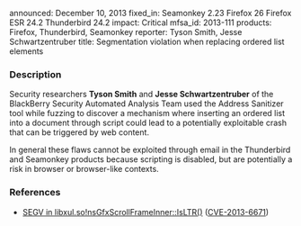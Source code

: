 announced: December 10, 2013
fixed_in: Seamonkey 2.23
          Firefox 26
          Firefox ESR 24.2
          Thunderbird 24.2
impact: Critical
mfsa_id: 2013-111
products: Firefox, Thunderbird, Seamonkey
reporter: Tyson Smith, Jesse Schwartzentruber
title: Segmentation violation when replacing ordered list elements

<h3>Description</h3>

<p>Security researchers <strong>Tyson Smith</strong> and <strong>Jesse
Schwartzentruber</strong> of the BlackBerry Security Automated Analysis Team
used the Address Sanitizer tool while fuzzing to discover a mechanism where
inserting an ordered list into a document through script could lead to a
potentially exploitable crash that can be triggered by web content. 
</p>

<p class="note">In general these flaws cannot be exploited through email in the
Thunderbird and Seamonkey products because scripting is disabled, but are
potentially a risk in browser or browser-like contexts.</p>

<h3>References</h3>

<ul>
  <li><a href="https://bugzilla.mozilla.org/show_bug.cgi?id=930281">
       SEGV in libxul.so!nsGfxScrollFrameInner::IsLTR()</a> (<a href="http://cve.mitre.org/cgi-bin/cvename.cgi?name=CVE-2013-6671" class="ex-ref">CVE-2013-6671</a>)</li>
</ul>



